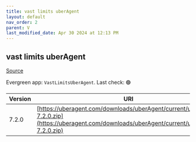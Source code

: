```yaml
---
title: vast limits uberAgent
layout: default
nav_order: 2
parent: V
last_modified_date: Apr 30 2024 at 12:13 PM
---
```


## vast limits uberAgent

[Source](https://uberagent.com/)

Evergreen app: `VastLimitsUberAgent`. Last check: 🟢

| Version | URI                                                                                                                                            |
| ------- | ---------------------------------------------------------------------------------------------------------------------------------------------- |
| 7.2.0   | [https://uberagent.com/downloads/uberAgent/current/uberAgent-7.2.0.zip](https://uberagent.com/downloads/uberAgent/current/uberAgent-7.2.0.zip) |
